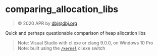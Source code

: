 # comparing_allocation_libs

> &copy; 2020 APR by dbj@dbj.org

Quick and perhaps questionable comparison of heap allocation libs

> Note: Visual Studio with cl.exe or clang 9.0.0, on Windows 10 Pro
> Note: built using the [`/kernel`](https://docs.microsoft.com/en-us/cpp/build/reference/kernel-create-kernel-mode-binary?view=vs-2019) cl.exe switch
